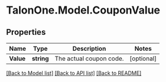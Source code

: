 # TalonOne.Model.CouponValue
## Properties

Name | Type | Description | Notes
------------ | ------------- | ------------- | -------------
**Value** | **string** | The actual coupon code. | [optional] 

[[Back to Model list]](../README.md#documentation-for-models) [[Back to API list]](../README.md#documentation-for-api-endpoints) [[Back to README]](../README.md)

